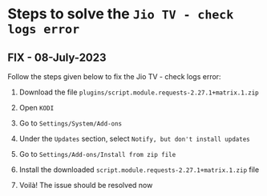 # Steps to solve the `Jio TV - check logs error` 

## FIX - 08-July-2023

Follow the steps given below to fix the Jio TV - check logs error:

1. Download the file `plugins/script.module.requests-2.27.1+matrix.1.zip`

2. Open `KODI`

3. Go to `Settings/System/Add-ons`

4. Under the `Updates` section, select `Notify, but don't install updates`

5. Go to `Settings/Add-ons/Install from zip file`

6. Install the downloaded `script.module.requests-2.27.1+matrix.1.zip` file

7. Voilà! The issue should be resolved now

